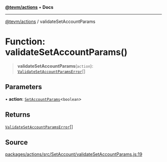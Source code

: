 [**@tevm/actions**](../README.md) • **Docs**

***

[@tevm/actions](../globals.md) / validateSetAccountParams

# Function: validateSetAccountParams()

> **validateSetAccountParams**(`action`): [`ValidateSetAccountParamsError`](../type-aliases/ValidateSetAccountParamsError.md)[]

## Parameters

• **action**: [`SetAccountParams`](../type-aliases/SetAccountParams.md)\<`boolean`\>

## Returns

[`ValidateSetAccountParamsError`](../type-aliases/ValidateSetAccountParamsError.md)[]

## Source

[packages/actions/src/SetAccount/validateSetAccountParams.js:19](https://github.com/evmts/tevm-monorepo/blob/main/packages/actions/src/SetAccount/validateSetAccountParams.js#L19)

